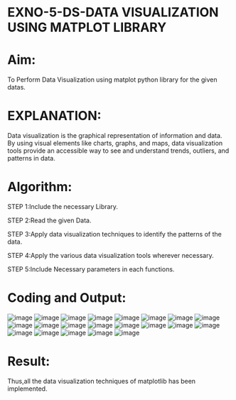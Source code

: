 # EXNO-5-DS-DATA VISUALIZATION USING MATPLOT LIBRARY

# Aim:
  To Perform Data Visualization using matplot python library for the given datas.

# EXPLANATION:
Data visualization is the graphical representation of information and data. By using visual elements like charts, graphs, and maps, data visualization tools provide an accessible way to see and understand trends, outliers, and patterns in data.

# Algorithm:
STEP 1:Include the necessary Library.

STEP 2:Read the given Data.

STEP 3:Apply data visualization techniques to identify the patterns of the data.

STEP 4:Apply the various data visualization tools wherever necessary.

STEP 5:Include Necessary parameters in each functions.

# Coding and Output:
 ![image](https://github.com/user-attachments/assets/63f9ece7-946d-47a8-9b8d-b6327b0f66bf)
![image](https://github.com/user-attachments/assets/9ab09a6d-ce64-45fe-9b9a-d592c48949a6)
![image](https://github.com/user-attachments/assets/f0db73de-4bdc-4c0e-a319-5b5e82db5cef)
![image](https://github.com/user-attachments/assets/4ecb4811-6d5b-487e-a8e5-6c69bf98f035)
![image](https://github.com/user-attachments/assets/cfe615c9-ce81-42c4-b78f-1f34353215b8)
![image](https://github.com/user-attachments/assets/0866ce53-cd1f-4498-8a1e-607c5b86d900)
![image](https://github.com/user-attachments/assets/2b8808bc-f2ec-4f53-bfa8-817f4aefb806)
![image](https://github.com/user-attachments/assets/4ca0ee18-65c8-4c50-bac6-409fa47d28ca)
![image](https://github.com/user-attachments/assets/6791c0fc-7950-44c4-b190-0d6d9468b76f)
![image](https://github.com/user-attachments/assets/87fc1880-eab2-4ebd-bbdc-1267e39e3613)
![image](https://github.com/user-attachments/assets/5175e602-6672-4157-8e77-f8c30ef74361)
![image](https://github.com/user-attachments/assets/19dd5701-13ca-4d00-b2c6-a17ad2529599)
![image](https://github.com/user-attachments/assets/2f73c172-8552-4dc3-ad53-548e05ed22b2)
![image](https://github.com/user-attachments/assets/6a8dfbc7-6120-4ee3-8536-1a8c76d7e39f)
![image](https://github.com/user-attachments/assets/e236a6fe-60ef-4a21-b20a-654408856c81)
![image](https://github.com/user-attachments/assets/a53632f9-15e1-48fe-b940-841c4e9c644a)
![image](https://github.com/user-attachments/assets/00e08302-52bd-40ce-86e8-f444ad742163)
![image](https://github.com/user-attachments/assets/65ce7a76-775b-4496-933a-0eca375f1767)
![image](https://github.com/user-attachments/assets/66728d6e-0f86-4fa4-b8f0-e6bdb3059439)
![image](https://github.com/user-attachments/assets/b18c65f2-0766-4a00-b547-1e2178cbd62c)
![image](https://github.com/user-attachments/assets/85432dd6-7bd7-47fb-bc5d-95a6df3d2925)


# Result:
  Thus,all the data visualization techniques of matplotlib has been implemented.
